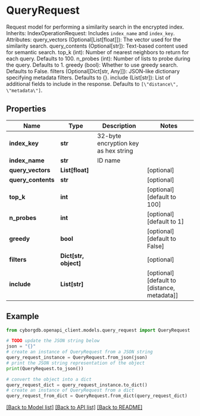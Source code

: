 # QueryRequest

Request model for performing a similarity search in the encrypted index.  Inherits:     IndexOperationRequest: Includes `index_name` and `index_key`.  Attributes:     query_vectors (Optional[List[float]]): The vector used for the similarity search.     query_contents (Optional[str]): Text-based content used for semantic search.     top_k (int): Number of nearest neighbors to return for each query. Defaults to 100.     n_probes (int): Number of lists to probe during the query. Defaults to 1.     greedy (bool): Whether to use greedy search. Defaults to False.     filters (Optional[Dict[str, Any]]): JSON-like dictionary specifying metadata filters. Defaults to {}.     include (List[str]): List of additional fields to include in the response. Defaults to `[\"distance\", \"metadata\"]`.

## Properties

Name | Type | Description | Notes
------------ | ------------- | ------------- | -------------
**index_key** | **str** | 32-byte encryption key as hex string | 
**index_name** | **str** | ID name | 
**query_vectors** | **List[float]** |  | [optional] 
**query_contents** | **str** |  | [optional] 
**top_k** | **int** |  | [optional] [default to 100]
**n_probes** | **int** |  | [optional] [default to 1]
**greedy** | **bool** |  | [optional] [default to False]
**filters** | **Dict[str, object]** |  | [optional] 
**include** | **List[str]** |  | [optional] [default to [distance, metadata]]

## Example

```python
from cyborgdb.openapi_client.models.query_request import QueryRequest

# TODO update the JSON string below
json = "{}"
# create an instance of QueryRequest from a JSON string
query_request_instance = QueryRequest.from_json(json)
# print the JSON string representation of the object
print(QueryRequest.to_json())

# convert the object into a dict
query_request_dict = query_request_instance.to_dict()
# create an instance of QueryRequest from a dict
query_request_from_dict = QueryRequest.from_dict(query_request_dict)
```
[[Back to Model list]](../README.md#documentation-for-models) [[Back to API list]](../README.md#documentation-for-api-endpoints) [[Back to README]](../README.md)


